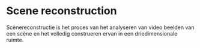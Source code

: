 # Scene reconstruction

Scènereconstructie is het proces van het analyseren van video
beelden van een scène en het volledig construeren ervan in een driedimensionale ruimte.